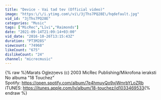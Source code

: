 ```yaml
---
title: "Device - Vai tad tev (Official video)"
image: "https:\/\/i.ytimg.com\/vi\/3jThs7PQ28E\/hqdefault.jpg"
vid_id: "3jThs7PQ28E"
categories: "Music"
tags: ["MicRec","Līvi","Raimonds"]
date: "2021-09-14T21:09:14+03:00"
vid_date: "2016-10-26T13:15:43Z"
duration: "PT3M28S"
viewcount: "74968"
likeCount: "675"
dislikeCount: "24"
channel: "micrecmusic"
---
```

{% raw %}Marats Ogļezņevs (c) 2003 MicRec Publishing/Mikrofona ieraksti<br />No albuma &quot;18 Touchez&quot; <br />Spotify: <a rel="nofollow" target="blank" href="https://open.spotify.com/album/7e4hmuyQo9xjWmrbYLoZRb">https://open.spotify.com/album/7e4hmuyQo9xjWmrbYLoZRb</a><br />iTUNES: <a rel="nofollow" target="blank" href="https://itunes.apple.com/lv/album/18-touchez/id1033469533">https://itunes.apple.com/lv/album/18-touchez/id1033469533</a>{% endraw %}
